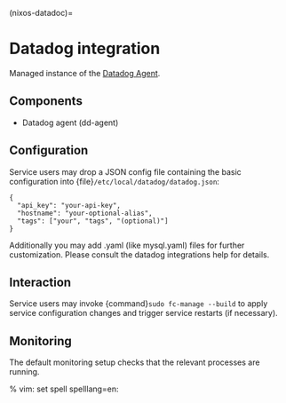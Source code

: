 (nixos-datadoc)=

# Datadog integration

Managed instance of the [Datadog Agent](https://www.datadoghq.com).

## Components

- Datadog agent (dd-agent)

## Configuration

Service users may drop a JSON config file containing the basic configuration
into {file}`/etc/local/datadog/datadog.json`:

```
{
  "api_key": "your-api-key",
  "hostname": "your-optional-alias",
  "tags": ["your", "tags", "(optional)"]
}
```

Additionally you may add .yaml (like mysql.yaml) files for further customization.
Please consult the datadog integrations help for details.

## Interaction

Service users may invoke {command}`sudo fc-manage --build` to apply
service configuration changes and trigger service restarts (if necessary).

## Monitoring

The default monitoring setup checks that the relevant processes are running.

% vim: set spell spelllang=en:
